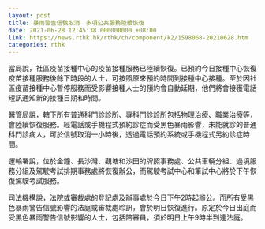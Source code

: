 ```yaml
---
layout: post
title: 暴雨警告信號取消　多項公共服務陸續恢復
date: 2021-06-28 12:45:38.000000000 +08:00
link: https://news.rthk.hk/rthk/ch/component/k2/1598068-20210628.htm
categories: rthk
---
```


當局說，社區疫苗接種中心的疫苗接種服務已陸續恢復。已預約今日接種中心恢復疫苗接種服務後餘下時段的人士，可按照原來預約時間到接種中心接種。至於因社區疫苗接種中心暫停服務而受影響接種人士的預約會自動延期，他們將會接獲電話短訊通知新的接種日期和時間。

醫管局說，轄下所有普通科門診診所、專科門診診所包括物理治療、職業治療等，會陸續恢復服務。經電話或手機程式預約診症而受黑色暴雨影響，未能就診的普通科門診病人，可於信號取消一小時後，透過電話預約系統或手機程式另約診症時間。

運輸署說，位於金鐘、長沙灣、觀塘和沙田的牌照事務處、公共車輛分組、過境服務分組及駕駛考試排期事務處將恢復辦公，而駕駛考試中心和筆試中心將於下午恢復駕駛考試服務。

司法機構說，法院或審裁處的登記處及辦事處於今日下午2時起辦公。而所有受黑色暴雨警告信號影響的法庭或審裁處聆訊，會於明日恢復進行。原定於今日出庭而受黑色暴雨警告信號影響的人士，包括陪審員，須於明日上午9時半到達法庭。
